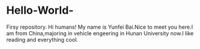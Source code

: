 # Hello-World-
Firsy repository.
Hi humans!
My name is Yunfei Bai.Nice to meet you here.I am from China,majoring in vehicle engeering in Hunan University now.I like reading and everything cool.
